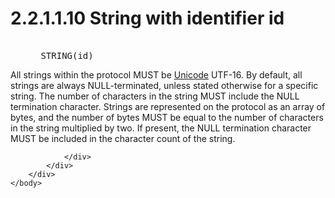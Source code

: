<html dir="LTR" xmlns:mshelp="http://msdn.microsoft.com/mshelp" xmlns:ddue="http://ddue.schemas.microsoft.com/authoring/2003/5" xmlns:xlink="http://www.w3.org/1999/xlink" xmlns:tool="http://www.microsoft.com/tooltip">
    <head>
        <meta http-equiv="Content-Type" content="text/html; CHARSET=utf-8"></meta>
        <meta name="save" content="history"></meta>
        <title>2.2.1.1.10 String with identifier id</title>
        <xml>
            <mshelp:toctitle title="2.2.1.1.10 String with identifier id"></mshelp:toctitle>
            <mshelp:rltitle title="[MS-SSAS8]: String with identifier id"></mshelp:rltitle>
            <mshelp:keyword index="A" term="87f45f8d-156b-441f-833f-0f3b664ad8c2"></mshelp:keyword>
            <mshelp:attr name="DCSext.ContentType" value="open specification"></mshelp:attr>
            <mshelp:attr name="AssetID" value="87f45f8d-156b-441f-833f-0f3b664ad8c2"></mshelp:attr>
            <mshelp:attr name="TopicType" value="kbRef"></mshelp:attr>
            <mshelp:attr name="DCSext.Title" value="[MS-SSAS8]: String with identifier id" />
        </xml>
    </head>
    <body>
        <div id="header">
            <h1 class="heading">2.2.1.1.10 String with identifier id</h1>
        </div>
        <div id="mainSection">
            <div id="mainBody">
                <div id="allHistory" class="saveHistory"></div>
                <div id="sectionSection0" class="section" name="collapseableSection">
                    

<dl>
<dd>
<div><pre>  
 STRING(id)
</pre></div>
</dd></dl>

<p>All strings within the protocol MUST be <a href="c527450b-f5bd-424b-8c98-ba6365288f35.htm#gt_c305d0ab-8b94-461a-bd76-13b40cb8c4d8">Unicode</a> UTF-16. By default,
all strings are always NULL-terminated, unless stated otherwise for a specific
string. The number of characters in the string MUST include the NULL
termination character. Strings are represented on the protocol as an array of
bytes, and the number of bytes MUST be equal to the number of characters in the
string multiplied by two. If present, the NULL termination character MUST be
included in the character count of the string.</p>


                </div>
            </div>
        </div>
    </body>
</html>